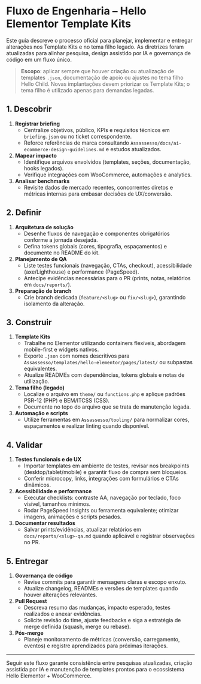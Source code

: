 # Fluxo de Engenharia – Hello Elementor Template Kits

Este guia descreve o processo oficial para planejar, implementar e entregar alterações nos Template Kits e no tema filho legado. As diretrizes foram atualizadas para alinhar pesquisa, design assistido por IA e governança de código em um fluxo único.

> **Escopo**: aplicar sempre que houver criação ou atualização de templates `.json`, documentação de apoio ou ajustes no tema filho Hello Child. Novas implantações devem priorizar os Template Kits; o tema filho é utilizado apenas para demandas legadas.

## 1. Descobrir

1. **Registrar briefing**
   - Centralize objetivos, público, KPIs e requisitos técnicos em `briefing.json` ou no ticket correspondente.
   - Reforce referências de marca consultando `Assassesso/docs/ai-ecommerce-design-guidelines.md` e estudos atualizados.
2. **Mapear impacto**
   - Identifique arquivos envolvidos (templates, seções, documentação, hooks legados).
   - Verifique integrações com WooCommerce, automações e analytics.
3. **Analisar benchmarks**
   - Revisite dados de mercado recentes, concorrentes diretos e métricas internas para embasar decisões de UX/conversão.

## 2. Definir

1. **Arquitetura de solução**
   - Desenhe fluxos de navegação e componentes obrigatórios conforme a jornada desejada.
   - Defina tokens globais (cores, tipografia, espaçamentos) e documente no README do kit.
2. **Planejamento de QA**
   - Liste testes funcionais (navegação, CTAs, checkout), acessibilidade (axe/Lighthouse) e performance (PageSpeed).
   - Antecipe evidências necessárias para o PR (prints, notas, relatórios em `docs/reports/`).
3. **Preparação de branch**
   - Crie branch dedicada (`feature/<slug>` ou `fix/<slug>`), garantindo isolamento da alteração.

## 3. Construir

1. **Template Kits**
   - Trabalhe no Elementor utilizando containers flexíveis, abordagem mobile-first e widgets nativos.
   - Exporte `.json` com nomes descritivos para `Assassesso/templates/hello-elementor/pages/latest/` ou subpastas equivalentes.
   - Atualize READMEs com dependências, tokens globais e notas de utilização.
2. **Tema filho (legado)**
   - Localize o arquivo em `theme/` ou `functions.php` e aplique padrões PSR-12 (PHP) e BEM/ITCSS (CSS).
   - Documente no topo do arquivo que se trata de manutenção legada.
3. **Automação e scripts**
   - Utilize ferramentas em `Assassesso/tooling/` para normalizar cores, espaçamentos e realizar linting quando disponível.

## 4. Validar

1. **Testes funcionais e de UX**
   - Importar templates em ambiente de testes, revisar nos breakpoints (desktop/tablet/mobile) e garantir fluxo de compra sem bloqueios.
   - Conferir microcopy, links, integrações com formulários e CTAs dinâmicos.
2. **Acessibilidade e performance**
   - Executar checklists: contraste AA, navegação por teclado, foco visível, tamanhos mínimos.
   - Rodar PageSpeed Insights ou ferramenta equivalente; otimizar imagens, animações e scripts pesados.
3. **Documentar resultados**
   - Salvar prints/evidências, atualizar relatórios em `docs/reports/<slug>-qa.md` quando aplicável e registrar observações no PR.

## 5. Entregar

1. **Governança de código**
   - Revise commits para garantir mensagens claras e escopo enxuto.
   - Atualize changelog, READMEs e versões de templates quando houver alterações relevantes.
2. **Pull Request**
   - Descreva resumo das mudanças, impacto esperado, testes realizados e anexar evidências.
   - Solicite revisão do time, ajuste feedbacks e siga a estratégia de merge definida (squash, merge ou rebase).
3. **Pós-merge**
   - Planeje monitoramento de métricas (conversão, carregamento, eventos) e registre aprendizados para próximas iterações.

---

Seguir este fluxo garante consistência entre pesquisas atualizadas, criação assistida por IA e manutenção de templates prontos para o ecossistema Hello Elementor + WooCommerce.
